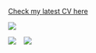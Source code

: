 <a href="https://a.slavinskii.com" target="_blank" rel="noreferrer">Check my latest CV here</a>

<p>
  <img src="http://github-profile-summary-cards.vercel.app/api/cards/profile-details?username=knownout&theme=github_dark" />
</p>

<p>
  <img src="http://github-profile-summary-cards.vercel.app/api/cards/repos-per-language?username=knownout&theme=github_dark" />
  &nbsp;&nbsp;
  <img src="http://github-profile-summary-cards.vercel.app/api/cards/stats?username=knownout&theme=github_dark" />
</p>

<!--
**knownout/knownout** is a ✨ _special_ ✨ repository because its `README.md` (this file) appears on your GitHub profile.

Here are some ideas to get you started:

- 🔭 I’m currently working on ...
- 🌱 I’m currently learning ...
- 👯 I’m looking to collaborate on ...
- 🤔 I’m looking for help with ...
- 💬 Ask me about ...
- 📫 How to reach me: ...
- 😄 Pronouns: ...
- ⚡ Fun fact: ...
-->
